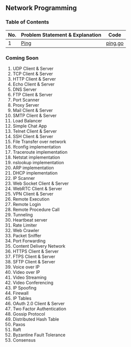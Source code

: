 ## Network Programming

### Table of Contents

| No. | Problem Statement & Explanation | Code                      |
| --- | ------------------------------- | ------------------------- |
| 1   | [Ping](./ping)                  | [ping.go](./ping/ping.go) |

### Coming Soon

1. UDP Client & Server
2. TCP Client & Server
3. HTTP Client & Server
4. Echo Client & Server
5. DNS Server
6. FTP Client & Server
7. Port Scanner
8. Proxy Server
9. Mail Client & Server
10. SMTP Client & Server
11. Load Balancer
12. Simple Chat App
13. Telnet Client & Server
14. SSH Client & Server
15. File Transfer over network
16. Ifconfig implementation
17. Traceroute implementation
18. Netstat implementation
19. nslookup implementation
20. ARP implementation
21. DHCP implementation
22. IP Scanner
23. Web Socket Client & Server
24. WebRTC Client & Server
25. VPN Client & Server
26. Remote Execution
27. Remote Login
28. Remote Procedure Call
29. Tunneling
30. Heartbeat server
31. Rate Limiter
32. Web Crawler
33. Packet Sniffer
34. Port Forwarding
35. Content Delivery Network
36. HTTPS Client & Server
37. FTPS Client & Server
38. SFTP Client & Server
39. Voice over IP
40. Video over IP
41. Video Streaming
42. Video Conferencing
43. IP Spoofing
44. Firewall
45. IP Tables
46. OAuth 2.0 Client & Server
47. Two Factor Authentication
48. Gossip Protocol
49. Distributed Hash Table
50. Paxos
51. Raft
52. Byzantine Fault Tolerance
53. Consensus

